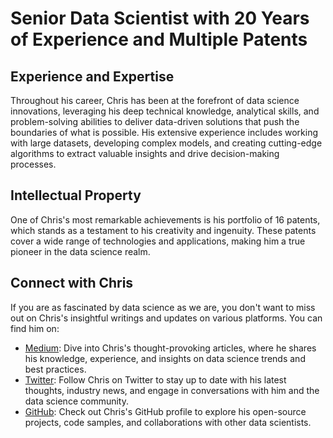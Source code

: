 # Senior Data Scientist with 20 Years of Experience and Multiple Patents

## Experience and Expertise

Throughout his career, Chris has been at the forefront of data science innovations, leveraging his deep technical knowledge, analytical skills, and problem-solving abilities to deliver data-driven solutions that push the boundaries of what is possible. His extensive experience includes working with large datasets, developing complex models, and creating cutting-edge algorithms to extract valuable insights and drive decision-making processes.

## Intellectual Property

One of Chris's most remarkable achievements is his portfolio of 16 patents, which stands as a testament to his creativity and ingenuity. These patents cover a wide range of technologies and applications, making him a true pioneer in the data science realm.

## Connect with Chris

If you are as fascinated by data science as we are, you don't want to miss out on Chris's insightful writings and updates on various platforms. You can find him on:

- [Medium](https://medium.com/@chris-smith): Dive into Chris's thought-provoking articles, where he shares his knowledge, experience, and insights on data science trends and best practices.
- [Twitter](https://twitter.com/chrissmithphd): Follow Chris on Twitter to stay up to date with his latest thoughts, industry news, and engage in conversations with him and the data science community.
- [GitHub](https://github.com/chrissmithphd): Check out Chris's GitHub profile to explore his open-source projects, code samples, and collaborations with other data scientists.
